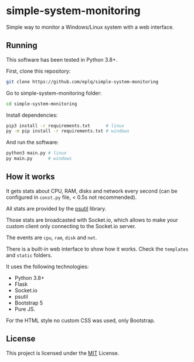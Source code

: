 # simple-system-monitoring
Simple way to monitor a Windows/Linux system with a web interface.

## Running

This software has been tested in Python 3.8+.

First, clone this repository:

```bash
git clone https://github.com/eplq/simple-system-monitoring
```

Go to simple-system-monitoring folder:

```bash
cd simple-system-monitoring
```

Install dependencies:

```bash
pip3 install -r requirements.txt      # linux
py -m pip install -r requirements.txt # windows
```

And run the software:

```bash
python3 main.py # linux
py main.py      # windows
```

## How it works

It gets stats about CPU, RAM, disks and network every second (can be configured in `const.py` file, < 0.5s not recommended).

All stats are provided by the [psutil](https://github.com/giampaolo/psutil) library. 

Those stats are broadcasted with Socket.io, which allows to make your custom client only connecting to the Socket.io server.

The events are `cpu`, `ram`, `disk` and `net`.

There is a built-in web interface to show how it works. Check the `templates` and `static` folders.

It uses the following technologies:

- Python 3.8+
- Flask
- Socket.io
- psutil
- Bootstrap 5
- Pure JS.

For the HTML style no custom CSS was used, only Bootstrap.

## License

This project is licensed under the [MIT](https://github.com/eplq/simple-system-monitoring/blob/main/LICENSE) License.
